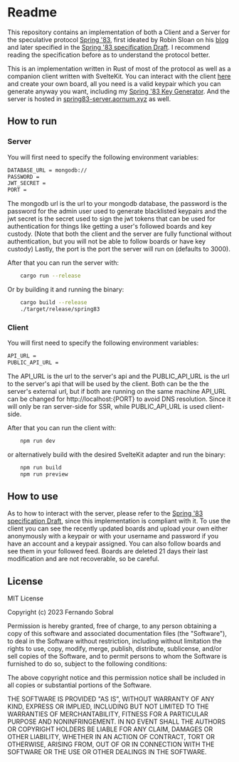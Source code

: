 # Readme

This repository contains an implementation of both a Client and a Server for the speculative protocol [Spring '83](https://github.com/robinsloan/spring-83), first ideated by Robin Sloan on his [blog](https://www.robinsloan.com/lab/specifying-spring-83/) and later specified in the [Spring '83 specification Draft](https://github.com/robinsloan/spring-83/blob/main/draft-20220629.md). I recommend reading the specification before as to understand the protocol better.

This is an implementation written in Rust of most of the protocol as well as a companion client written with SvelteKit. You can interact with the client [here](https://spring83.aornum.xyz) and create your own board, all you need is a valid keypair which you can generate anyway you want, including my [Spring '83 Key Generator](https://github.com/nandosobral03/spring83-keygen). And the server is hosted in [spring83-server.aornum.xyz](https://spring83-server.aornum.xyz) as well.

## How to run

### Server

You will first need to specify the following environment variables:
```bash
DATABASE_URL = mongodb://
PASSWORD = 
JWT_SECRET =
PORT =  
```

The mongodb url is the url to your mongodb database, the password is the password for the admin user used to generate blacklisted keypairs and the jwt secret is the secret used to sign the jwt tokens that can be used for authentication for things like getting a user's followed boards and key custody. (Note that both the client and the server are fully functional without authentication, but you will not be able to follow boards or have key custody)
Lastly, the port is the port the server will run on (defaults to 3000).

After that you can run the server with:
```bash
    cargo run --release
```
Or by building it and running the binary:
```bash
    cargo build --release
    ./target/release/spring83
```

### Client 

You will first need to specify the following environment variables:
```bash
API_URL = 
PUBLIC_API_URL = 
```

The API_URL is the url to the server's api and the PUBLIC_API_URL is the url to the server's api that will be used by the client. Both can be the the server's external url, but if both are running on the same machine API_URL can be changed for http://localhost:{PORT} to avoid DNS resolution. Since it will only be ran server-side for SSR, while PUBLIC_API_URL is used client-side.

After that you can run the client with:
```bash
    npm run dev
```
or alternatively build with the desired SvelteKit adapter and run the binary:
```bash
    npm run build
    npm run preview
```

## How to use

As to how to interact with the server, please refer to the [Spring '83 specification Draft](https://github.com/robinsloan/spring-83/blob/main/draft-20220629.md), since this implementation is compliant with it. To use the client you can see the recently updated boards and upload your own either anonymously with a keypair or with your username and password if you have an account and a keypair assigned. You can also follow boards and see them in your followed feed. Boards are deleted 21 days their last modification and are not recoverable, so be careful.

## License

MIT License

Copyright (c) 2023 Fernando Sobral

Permission is hereby granted, free of charge, to any person obtaining a copy
of this software and associated documentation files (the "Software"), to deal
in the Software without restriction, including without limitation the rights
to use, copy, modify, merge, publish, distribute, sublicense, and/or sell
copies of the Software, and to permit persons to whom the Software is
furnished to do so, subject to the following conditions:

The above copyright notice and this permission notice shall be included in all
copies or substantial portions of the Software.

THE SOFTWARE IS PROVIDED "AS IS", WITHOUT WARRANTY OF ANY KIND, EXPRESS OR
IMPLIED, INCLUDING BUT NOT LIMITED TO THE WARRANTIES OF MERCHANTABILITY,
FITNESS FOR A PARTICULAR PURPOSE AND NONINFRINGEMENT. IN NO EVENT SHALL THE
AUTHORS OR COPYRIGHT HOLDERS BE LIABLE FOR ANY CLAIM, DAMAGES OR OTHER
LIABILITY, WHETHER IN AN ACTION OF CONTRACT, TORT OR OTHERWISE, ARISING FROM,
OUT OF OR IN CONNECTION WITH THE SOFTWARE OR THE USE OR OTHER DEALINGS IN THE
SOFTWARE.
